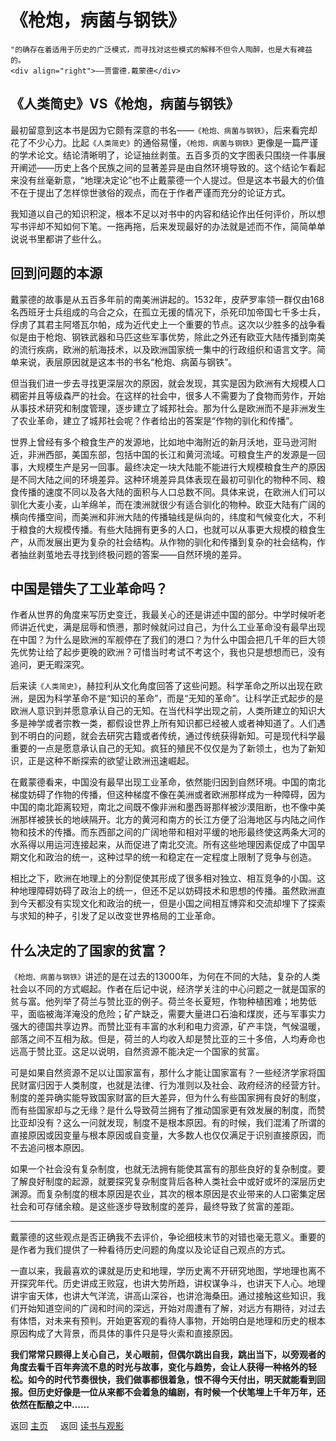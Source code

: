 # 《枪炮，病菌与钢铁》


```{admonition} Inspire 
"的确存在着适用于历史的广泛模式，而寻找对这些模式的解释不但令人陶醉，也是大有裨益的。
<div align="right">——贾雷德.戴蒙德</div>
```

## 《人类简史》VS《枪炮，病菌与钢铁》

最初留意到这本书是因为它颇有深意的书名——`《枪炮、病菌与钢铁》`，后来看完却花了不少心力。比起`《人类简史》`的通俗易懂，`《枪炮，病菌与钢铁》`更像是一篇严谨的学术论文。结论清晰明了，论证抽丝剥茧。五百多页的文字图表只围绕一件事展开阐述——历史上各个民族之间的显著差异是由自然环境导致的。这个结论乍看起来没有丝毫新意，“地理决定论”也不止戴蒙德一个人提过。但是这本书最大的价值不在于提出了怎样惊世骇俗的观点，而在于作者严谨而充分的论证方式。

我知道以自己的知识积淀，根本不足以对书中的内容和结论作出任何评价，所以想写书评却不知如何下笔。一拖再拖，后来发现最好的办法就是述而不作，简简单单说说书里都讲了些什么。

## 回到问题的本源

戴蒙德的故事是从五百多年前的南美洲讲起的。1532年，皮萨罗率领一群仅由168名西班牙士兵组成的乌合之众，在孤立无援的情况下，杀死印加帝国七千多士兵，俘虏了其君主阿塔瓦尔帕，成为近代史上一个重要的节点。这次以少胜多的战争看似是由于枪炮、钢铁武器和马匹这些军事优势，除此之外还有欧亚大陆传播到南美的流行疾病，欧洲的航海技术，以及欧洲国家统一集中的行政组织和语言文字。简单来说，表层原因就是这本书的书名“枪炮、病菌与钢铁”。

但当我们进一步去寻找更深层次的原因，就会发现，其实是因为欧洲有大规模人口稠密并且等级森严的社会。在这样的社会中，很多人不需要为了食物而劳作，开始从事技术研究和制度管理，逐步建立了城邦社会。那为什么是欧洲而不是非洲发生了农业革命，建立了城邦社会呢？作者给出的答案是“作物的驯化和传播”。

世界上曾经有多个粮食生产的发源地，比如地中海附近的新月沃地，亚马逊河附近，非洲西部，美国东部，包括中国的长江和黄河流域。可粮食生产的发源是一回事，大规模生产是另一回事。最终决定一块大陆能不能进行大规模粮食生产的原因是不同大陆之间的环境差异。这种环境差异具体表现在最初可驯化的物种不同、粮食传播的速度不同以及各大陆的面积与人口总数不同。具体来说，在欧洲人们可以驯化大麦小麦，山羊绵羊，而在澳洲就很少有适合驯化的物种。欧亚大陆有广阔的横向传播空间，而美洲和非洲大陆的传播轴线是纵向的，纬度和气候变化大，不利于粮食的大规模传播。有些大陆拥有更多的人口，也就可以从事更大规模的粮食生产，从而发展出更为复杂的社会结构。从作物的驯化和传播到复杂的社会结构，作者抽丝剥茧地去寻找到终极问题的答案——自然环境的差异。

## 中国是错失了工业革命吗？

作者从世界的角度来写历史变迁，我最关心的还是讲述中国的部分。中学时候听老师讲近代史，满是屈辱和愤懑，那时候就问过自己，为什么工业革命没有最早出现在中国？为什么是欧洲的军舰停在了我们的港口？为什么中国会把几千年的巨大领先优势让给了起步更晚的欧洲？可惜当时考试不考这个，我也只是想想而已，没有追问，更无暇深究。

后来读`《人类简史》`，赫拉利从文化角度回答了这些问题。科学革命之所以出现在欧洲，是因为科学革命不是“知识的革命”，而是“无知的革命”。让科学正式起步的是欧洲人意识到并愿意承认自己的无知。在当代科学出现之前，人类所建立的知识大多是神学或者宗教一类，都假设世界上所有知识都已经被人或者神知道了。人们遇到不明白的问题，就会去研究古籍或者传统，通过传统获得新知。可是现代科学最重要的一点是愿意承认自己的无知。疯狂的殖民不仅仅是为了新领土，也为了新知识，正是这种不断探索的欲望让欧洲迅速崛起。

在戴蒙德看来，中国没有最早出现工业革命，依然能归因到自然环境。中国的南北梯度妨碍了作物的传播，但这种梯度不像在美洲或者欧洲那样成为一种障碍，因为中国的南北距离较短，南北之间既不像非洲和墨西哥那样被沙漠阻断，也不像中美洲那样被狭长的地峡隔开。北方的黄河和南方的长江方便了沿海地区与内陆之间作物和技术的传播。而东西部之间的广阔地带和相对平缓的地形最终使这两条大河的水系得以用运河连接起来，从而促进了南北交流。所有这些地理因素促成了中国早期文化和政治的统一，这种过早的统一和稳定在一定程度上限制了竞争与创造。

相比之下，欧洲在地理上的分割促使其形成了很多相对独立、相互竞争的小国。这种地理障碍妨碍了政治上的统一，但还不足以妨碍技术和思想的传播。虽然欧洲直到今天都没有实现文化和政治的统一，但是小国之间相互博弈和交流却埋下了探索与求知的种子，引发了足以改变世界格局的工业革命。

## 什么决定的了国家的贫富？

`《枪炮、病菌与钢铁》`讲述的是在过去的13000年，为何在不同的大陆，复杂的人类社会以不同的方式崛起。作者在后记中说，经济学关注的中心问题之一就是国家的贫与富。他列举了荷兰与赞比亚的例子。荷兰冬长夏短，作物种植困难；地势低平，面临被海洋淹没的危险；矿产缺乏，需要大量进口石油和煤炭，还与军事实力强大的德国共享边界。而赞比亚有丰富的水利和电力资源，矿产丰饶，气候温暖，部落之间不互相为敌。但是，荷兰的人均收入却是赞比亚的三十多倍，人均寿命也远高于赞比亚。这足以说明，自然资源不能决定一个国家的贫富。

可是如果自然资源不足以让国家富有，那什么才能让国家富有？一些经济学家将国民财富归因于人类制度，也就是法律、行为准则以及社会、政府经济的经营方针。制度的差异确实能导致国家财富的巨大差异，但为什么有些国家拥有良好的制度，而有些国家却与之无缘？是什么导致荷兰拥有了推动国家更有效发展的制度，而赞比亚却没有？这么一问就发现，制度不是根本原因。有的时候，我们混淆了所谓的直接原因或因变量与根本原因或自变量，大多数人也仅仅满足于识别直接原因，而不去追问根本原因。

如果一个社会没有复杂制度，也就无法拥有能使其富有的那些良好的复杂制度。要了解良好制度的起源，就要探究复杂制度背后各种人类社会中或好或坏的深层历史渊源。而复杂制度的根本原因是农业，其次的根本原因是农业带来的人口密集定居社会和可存储余粮。是这些逐步导致制度的差异，最终导致了贫富的差距。

***

戴蒙德的这些观点是否正确我不去评价，争论细枝末节的对错也毫无意义。重要的是作者为我们提供了一种看待历史问题的角度以及论证自己观点的方式。

一直以来，我最喜欢的课就是历史和地理，学历史离不开研究地图，学地理也离不开探究年代。历史讲成王败寇，也讲大势所趋，讲权谋争斗，也讲天下人心。地理讲宇宙天体，也讲大气洋流，讲高山深谷，也讲沧海桑田。通过接触这些知识，我们开始知道空间的广阔和时间的深远，开始对周遭有了解，对远方有期待，对过去有体悟，对未来有预判。开始更客观的看待人事物，开始明白是地理和历史的根本原因构成了大背景，而具体的事件只是导火索和直接原因。

**我们常常只顾得上关心自己，关心眼前，但偶尔跳出自我，跳出当下，以旁观者的角度去看千百年奔流不息的时光与故事，变化与趋势，会让人获得一种格外的轻松。如今的时代节奏很快，我们做事都很着急，恨不得今天付出，明天就能看到回报。但历史好像是一位从来都不会着急的编剧，有时候一个伏笔埋上千年万年，还依然在酝酿之中……**




返回 [主页](../../../intro.md)    $~~~$ 返回 [读书与观影](../../../posts/readingcollection.md)